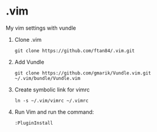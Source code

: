.vim
====

My vim settings with vundle

1. Clone .vim

    ```git clone https://github.com/ftan84/.vim.git```

2. Add Vundle

    ```git clone https://github.com/gmarik/Vundle.vim.git ~/.vim/bundle/Vundle.vim```

3. Create symbolic link for vimrc

    ```ln -s ~/.vim/vimrc ~/.vimrc```

4. Run Vim and run the command:

    ```:PluginInstall```

